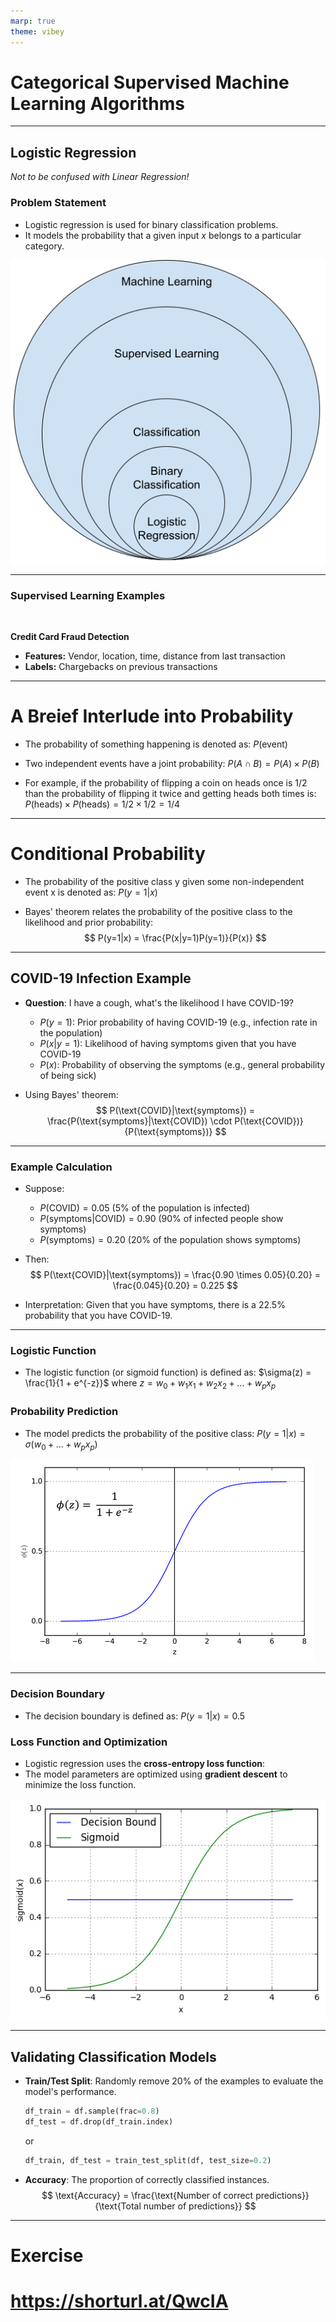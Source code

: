 ```yaml
---
marp: true
theme: vibey
---
```


<!-- _class: lead invert -->

# Categorical Supervised Machine Learning Algorithms

---

## Logistic Regression

_Not to be confused with Linear Regression!_

### Problem Statement

- Logistic regression is used for binary classification problems.
- It models the probability that a given input $x$ belongs to a particular category.

![bg fit right:40%](images/07_07_03_logistic_regression/image-12.png)


---

### Supervised Learning Examples

<br>

**Credit Card Fraud Detection**
  - **Features:** Vendor, location, time, distance from last transaction
  - **Labels:** Chargebacks on previous transactions

---

# A Breief Interlude into Probability

- The probability of something happening is denoted as:
    $P(\text{event})$

- Two independent events have a joint probability:
    $P(A \cap B) = P(A) \times P(B)$

- For example, if the probability of flipping a coin on heads once is 1/2 than the probability of flipping it twice and getting heads both times is:
    $P(\text{heads}) \times P(\text{heads}) = 1/2 \times 1/2 = 1/4$

---

# Conditional Probability

- The probability of the positive class y given some non-independent event x is denoted as:
  $P(y=1|x)$

- Bayes' theorem relates the probability of the positive class to the likelihood and prior probability:
  $$
  P(y=1|x) = \frac{P(x|y=1)P(y=1)}{P(x)}
  $$

---

## COVID-19 Infection Example

- **Question**: I have a cough, what's the likelihood I have COVID-19?

  - $P(y=1)$: Prior probability of having COVID-19 (e.g., infection rate in the population)
  - $P(x|y=1)$: Likelihood of having symptoms given that you have COVID-19
  - $P(x)$: Probability of observing the symptoms (e.g., general probability of being sick)

- Using Bayes' theorem:
  $$
  P(\text{COVID}|\text{symptoms}) = \frac{P(\text{symptoms}|\text{COVID}) \cdot P(\text{COVID})}{P(\text{symptoms})}
  $$

---

### Example Calculation

- Suppose:
  - $P(\text{COVID}) = 0.05$ (5% of the population is infected)
  - $P(\text{symptoms}|\text{COVID}) = 0.90$ (90% of infected people show symptoms)
  - $P(\text{symptoms}) = 0.20$ (20% of the population shows symptoms)

- Then:
  $$
  P(\text{COVID}|\text{symptoms}) = \frac{0.90 \times 0.05}{0.20} = \frac{0.045}{0.20} = 0.225
  $$

- Interpretation: Given that you have symptoms, there is a 22.5% probability that you have COVID-19.

---

### Logistic Function

- The logistic function (or sigmoid function) is defined as:
  $\sigma(z) = \frac{1}{1 + e^{-z}}$
  where $z = w_0 + w_1 x_1 + w_2 x_2 + \ldots + w_p x_p$

### Probability Prediction

- The model predicts the probability of the positive class:
  $P(y=1|x) = \sigma(w_0 + \ldots + w_p x_p)$

![bg fit right:40%](images/07_07_03_logistic_regression/image-9.png)

---

### Decision Boundary

- The decision boundary is defined as:
  $P(y=1|x) = 0.5$

### Loss Function and Optimization

- Logistic regression uses the **cross-entropy loss function**:
- The model parameters are optimized using **gradient descent** to minimize the loss function.

![bg fit right:40%](images/07_07_03_logistic_regression/image-10.png)

---

## Validating Classification Models

- **Train/Test Split**: Randomly remove 20% of the examples to evaluate the model's performance.
  ```python
  df_train = df.sample(frac=0.8)
  df_test = df.drop(df_train.index)
  ```
  or
  ```python
  df_train, df_test = train_test_split(df, test_size=0.2)
  ```

- **Accuracy**: The proportion of correctly classified instances.
  $$
  \text{Accuracy} = \frac{\text{Number of correct predictions}}{\text{Total number of predictions}}
  $$

<!-- TODO include precision and recall in here --->


---

<!-- _class: lead -->

# Exercise

# https://shorturl.at/QwcIA